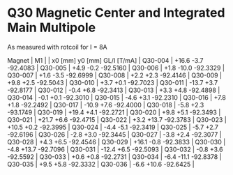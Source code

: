 Q30 Magnetic Center and Integrated Main Multipole
=================================================

As measured with rotcoil for I =   8A

Magnet  |             M1               |
        | x0 [mm]  y0 [mm] GL/I [T/mA] |
Q30-004 |   +16.6     -3.7   -92.4083  |
Q30-005 |    +4.9     -0.2   -92.5160  |
Q30-006 |    +1.8    -10.0   -92.3329  |
Q30-007 |    +1.6     -3.5   -92.6999  |
Q30-008 |    +2.2     +2.3   -92.4146  |
Q30-009 |    +9.8     +2.5   -92.5043  |
Q30-010 |    +3.7     +0.1   -92.7023  |
Q30-011 |   -13.7     +3.7   -92.8177  |
Q30-012 |    -0.4     +6.8   -92.3413  |
Q30-013 |    +3.3     +4.8   -92.4898  |
Q30-014 |    -0.1     +0.1   -92.3010  |
Q30-015 |    -4.6     +3.1   -92.2310  |
Q30-016 |    +7.8     +1.8   -92.2492  |
Q30-017 |   -10.9     +7.6   -92.4000  |
Q30-018 |    -5.8     +2.3   -93.1749  |
Q30-019 |   +19.4     +4.1   -92.2721  |
Q30-020 |    +9.8     +5.1   -92.3493  |
Q30-021 |   +21.7     +6.6   -92.4715  |
Q30-022 |    +3.2    +13.7   -92.3783  |
Q30-023 |   +10.5     +0.2   -92.3995  |
Q30-024 |    -4.4     -5.1   -92.3419  |
Q30-025 |    -5.7     +2.7   -92.6196  |
Q30-026 |    -2.8     +3.0   -92.3445  |
Q30-027 |    -3.8     +2.4   -92.3077  |
Q30-028 |    +4.3     +6.5   -92.4546  |
Q30-029 |   +16.1     -0.8   -92.3833  |
Q30-030 |    -4.8    +13.7   -92.7096  |
Q30-031 |   -12.4     +6.5   -92.5093  |
Q30-032 |    -0.8     +3.6   -92.5592  |
Q30-033 |    +0.6     +0.8   -92.2731  |
Q30-034 |    -6.4    -11.1   -92.8378  |
Q30-035 |    +9.5     +5.8   -92.3332  |
Q30-036 |    -6.6    +10.6   -92.6425  |
